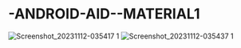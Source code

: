 # -ANDROID-AID--MATERIAL1
![Screenshot_20231112-035417 1](https://github.com/finestweber/-ANDROID-AID--MATERIAL1/assets/94560053/2994ec3b-f0c5-49da-8603-9e46d1bf38d5)
![Screenshot_20231112-035437 1](https://github.com/finestweber/-ANDROID-AID--MATERIAL1/assets/94560053/a31df016-7f09-4b9a-8d76-f939f4aebc46)
